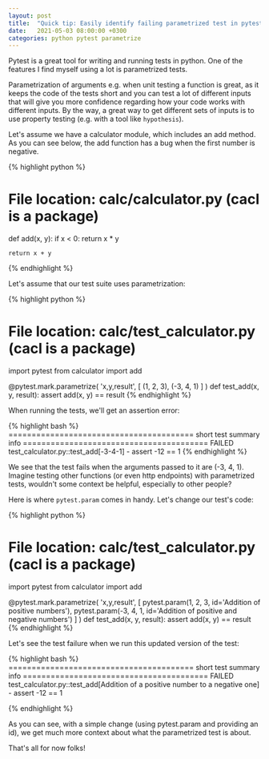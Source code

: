 ```yaml
---
layout: post
title:  "Quick tip: Easily identify failing parametrized test in pytest with pytest.param"
date:   2021-05-03 08:00:00 +0300
categories: python pytest parametrize
---
```

Pytest is a great tool for writing and running tests in python. One of the features I find myself using a lot is parametrized tests.

Parametrization of arguments e.g. when unit testing a function is great, as it keeps the code of the tests short and you can test a lot of different inputs that will give you more confidence regarding how your code works with different inputs. By the way, a great way to get different sets of inputs is to use property testing (e.g. with a tool like ```hypothesis```).

Let's assume we have a calculator module, which includes an add method. As you can see below, the add function has a bug when the first number is negative.

{% highlight python %}
# File location: calc/calculator.py (cacl is a package)

def add(x, y):
    if x < 0:
        return x * y

    return x + y
{% endhighlight %}

Let's assume that our test suite uses parametrization:

{% highlight python %}
# File location: calc/test_calculator.py (cacl is a package)

import pytest
from calculator import add


@pytest.mark.parametrize(
    'x,y,result',
    [
        (1, 2, 3),
        (-3, 4, 1)
    ]
)
def test_add(x, y, result):
    assert add(x, y) == result
{% endhighlight %}

When running the tests, we'll get an assertion error:

{% highlight bash %}
======================================== short test summary info ========================================
FAILED test_calculator.py::test_add[-3-4-1] - assert -12 == 1
{% endhighlight %}

We see that the test fails when the arguments passed to it are (-3, 4, 1). Imagine testing other functions (or even http endpoints) with parametrized tests, wouldn't some context be helpful, especially to other people?

Here is where ```pytest.param``` comes in handy. Let's change our test's code:

{% highlight python %}
# File location: calc/test_calculator.py (cacl is a package)

import pytest
from calculator import add


@pytest.mark.parametrize(
    'x,y,result',
    [
        pytest.param(1, 2, 3, id='Addition of positive numbers'),
        pytest.param(-3, 4, 1, id='Addition of positive and negative numbers')
    ]
)
def test_add(x, y, result):
    assert add(x, y) == result
{% endhighlight %}

Let's see the test failure when we run this updated version of the test:

{% highlight bash %}
======================================== short test summary info ========================================
FAILED test_calculator.py::test_add[Addition of a positive number to a negative one] - assert -12 == 1

{% endhighlight %}

As you can see, with a simple change (using pytest.param and providing an id), we get much more context about what the parametrized test is about.

That's all for now folks!
